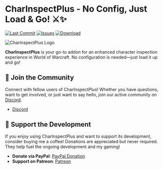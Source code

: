 # CharInspectPlus - No Config, Just Load & Go! ⚔️✨

[![Last Commit](https://img.shields.io/github/last-commit/Kkthnx-Wow/CharInspectPlus)](https://github.com/Kkthnx-Wow/CharInspectPlus/commits/master)
[![Issues](https://img.shields.io/github/issues/Kkthnx-Wow/CharInspectPlus)](https://github.com/Kkthnx-Wow/CharInspectPlus/issues)
[![Download](https://img.shields.io/badge/CurseForge-Download-orange)](https://www.curseforge.com/wow/addons/charinspectplus)

![CharInspectPlus Logo](https://user-images.githubusercontent.com/40672673/183781795-b9c85370-e9a2-4257-8dc7-501b1096677f.png)

**CharInspectPlus** is your go-to addon for an enhanced character inspection experience in World of Warcraft. No configuration is needed—just load it up and go!

## 🚀 Join the Community
Connect with fellow users of CharInspectPlus! Whether you have questions, want to get involved, or just want to say hello, join our active community on [Discord](https://discord.gg/Rc9wcK9cAB).

- [Discord](https://discord.gg/Rc9wcK9cAB)

## 🎁 Support the Development
If you enjoy using CharInspectPlus and want to support its development, consider buying me a coffee! Donations are appreciated but never required. They help fuel the ongoing development and my gaming!

- **Donate via PayPal**: [PayPal Donation](https://www.paypal.me/kkthnxtv)
- **Support on Patreon**: [Patreon](https://www.patreon.com/kkthnx)
